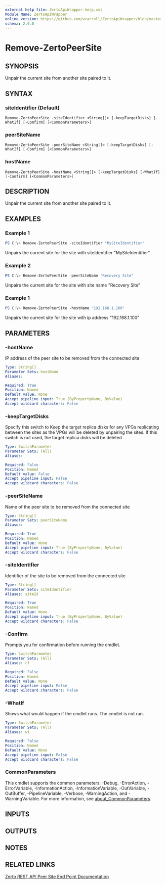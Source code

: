 ```yaml
---
external help file: ZertoApiWrapper-help.xml
Module Name: ZertoApiWrapper
online version: https://github.com/wcarroll/ZertoApiWrapper/blob/master/docs/Remove-ZertoPeerSite.md
schema: 2.0.0
---
```


# Remove-ZertoPeerSite

## SYNOPSIS

Unpair the current site from another site paired to it.

## SYNTAX

### siteIdentifier (Default)
```
Remove-ZertoPeerSite -siteIdentifier <String[]> [-keepTargetDisks] [-WhatIf] [-Confirm] [<CommonParameters>]
```

### peerSiteName
```
Remove-ZertoPeerSite -peerSiteName <String[]> [-keepTargetDisks] [-WhatIf] [-Confirm] [<CommonParameters>]
```

### hostName
```
Remove-ZertoPeerSite -hostName <String[]> [-keepTargetDisks] [-WhatIf] [-Confirm] [<CommonParameters>]
```

## DESCRIPTION

Unpair the current site from another site paired to it.

## EXAMPLES

### Example 1
```powershell
PS C:\> Remove-ZertoPeerSite -siteIdentifier "MySiteIdentifier"
```

Unpairs the current site for the site with siteIdentifier "MySiteIdentifier"

### Example 2
```powershell
PS C:\> Remove-ZertoPeerSite -peerSiteName "Recovery Site"
```

Unpairs the current site for the site with site name "Recovery Site"

### Example 1
```powershell
PS C:\> Remove-ZertoPeerSite -hostName "192.168.1.100"
```

Unpairs the current site for the site with ip address "192.168.1.100"

## PARAMETERS

### -hostName
IP address of the peer site to be removed from the connected site

```yaml
Type: String[]
Parameter Sets: hostName
Aliases:

Required: True
Position: Named
Default value: None
Accept pipeline input: True (ByPropertyName, ByValue)
Accept wildcard characters: False
```

### -keepTargetDisks
Specify this switch to Keep the target replica disks for any VPGs replicating between the sites as the VPGs will be deleted by unpairing the sites.
If this switch is not used, the target replica disks will be deleted

```yaml
Type: SwitchParameter
Parameter Sets: (All)
Aliases:

Required: False
Position: Named
Default value: False
Accept pipeline input: False
Accept wildcard characters: False
```

### -peerSiteName
Name of the peer site to be removed from the connected site

```yaml
Type: String[]
Parameter Sets: peerSiteName
Aliases:

Required: True
Position: Named
Default value: None
Accept pipeline input: True (ByPropertyName, ByValue)
Accept wildcard characters: False
```

### -siteIdentifier
Identifier of the site to be removed from the connected site

```yaml
Type: String[]
Parameter Sets: siteIdentifier
Aliases: siteId

Required: True
Position: Named
Default value: None
Accept pipeline input: True (ByPropertyName, ByValue)
Accept wildcard characters: False
```

### -Confirm
Prompts you for confirmation before running the cmdlet.

```yaml
Type: SwitchParameter
Parameter Sets: (All)
Aliases: cf

Required: False
Position: Named
Default value: None
Accept pipeline input: False
Accept wildcard characters: False
```

### -WhatIf
Shows what would happen if the cmdlet runs.
The cmdlet is not run.

```yaml
Type: SwitchParameter
Parameter Sets: (All)
Aliases: wi

Required: False
Position: Named
Default value: None
Accept pipeline input: False
Accept wildcard characters: False
```

### CommonParameters
This cmdlet supports the common parameters: -Debug, -ErrorAction, -ErrorVariable, -InformationAction, -InformationVariable, -OutVariable, -OutBuffer, -PipelineVariable, -Verbose, -WarningAction, and -WarningVariable. For more information, see [about_CommonParameters](http://go.microsoft.com/fwlink/?LinkID=113216).

## INPUTS

## OUTPUTS

## NOTES

## RELATED LINKS

[Zerto REST API Peer Site End Point Documentation](http://s3.amazonaws.com/zertodownload_docs/Latest/Zerto%20Virtual%20Replication%20Zerto%20Virtual%20Manager%20%28ZVM%29%20-%20vSphere%20Online%20Help/index.html#page/RestfulAPIs%2FStatusAPIs.5.044.html%23)